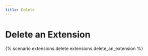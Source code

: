 ```yaml
---
title: Delete
---
```


# Delete an Extension

{% scenario extensions.delete extensions.delete_an_extension %}
